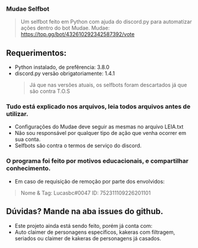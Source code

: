 ### Mudae Selfbot

> Um selfbot feito em Python com ajuda do discord.py para automatizar ações dentro do bot Mudae.
> Mudae: https://top.gg/bot/432610292342587392/vote


## Requerimentos:
- Python instalado, de prefêrencia: 3.8.0
- discord.py versão obrigatoriamente: 1.4.1 
     > Já que nas versões atuais, os selfbots foram descartados já que são contra T.O.S 
 
 ### Tudo está explicado nos arquivos, leia todos arquivos antes de utilizar.
 - Configurações do Mudae deve seguir as mesmas no arquivo LEIA.txt
 - Não sou responsável por qualquer tipo de ação que venha ocorrer em sua conta.
 - Selfbots são contra o termos de serviço do discord.
 ### O programa foi feito por motivos educacionais, e compartilhar conhecimento.
 
- Em caso de requisição de remoção por parte dos envolvidos:
> Nome & Tag: Lucasbc#0047
> ID: 752311109226201101

## Dúvidas? Mande na aba issues do github.
- Este projeto ainda está sendo feito, porém já conta com:
-  Auto claimer de personagens específicos, kakeras com filtragem, seriados ou claimer de kakeras de personagens já casados.
